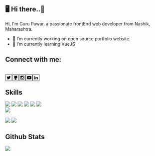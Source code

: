 ## 🖥 Hi there..👋

Hi, I'm Guru Pawar, a passionate frontEnd web developer from Nashik, Maharashtra.

- 🔭 I’m currently working on open source portfolio website.
- 🌱 I’m currently learning VueJS

## Connect with me:

  <br/>
  <a href="https://twitter.com/yep_its_guru">
  <img align="left" alt="Guru Pawar| Twitter" width="22px" src="https://raw.githubusercontent.com/gurupawar/gurupawar/master/assets/icons/twitter.svg" />
  </a>
  <a href="https://github.com/gurupawar">
  <img align="left" alt="Guru Pawar| Github" width="22px" src="https://raw.githubusercontent.com/gurupawar/gurupawar/master/assets/icons/github.svg" />
  </a>
  <a href="https://www.instagram.com/webdev_guru/">
  <img align="left" alt="Guru Pawar| Instagram" width="22px" src="https://raw.githubusercontent.com/gurupawar/gurupawar/master/assets/icons/instagram.svg" />
  </a>
  <a href="https://www.youtube.com/channel/UC_49i7nFW4h3oEY2EPU467w">
  <img align="left" alt="Guru Pawar| Youtube" width="22px" src="https://raw.githubusercontent.com/gurupawar/gurupawar/master/assets/icons/you.svg" />
  </a>
  <a href="https://www.linkedin.com/in/gurusheshp/">
  <img align="left" alt="Guru Pawar| Linkedin" width="22px" src="https://raw.githubusercontent.com/gurupawar/gurupawar/master/assets/icons/linked.svg" />
  </a>

  <br/>

## Skills

<img src="https://img.shields.io/badge/HTML5-ff7851" /> <img src="https://img.shields.io/badge/CSS3-44b2fb" /> <img src="https://img.shields.io/badge/JavaScript -ffc742" /> <img src="https://img.shields.io/badge/Bootstrap -563d7c" />
<img src="https://img.shields.io/badge/Vue -41b883" />
<img src="https://img.shields.io/badge/SCSS -FF0000" />  
<img src="https://img.shields.io/badge/Tailwind CSS -1cc4b4" />

<img src="https://img.shields.io/badge/Illustrator -ff7b19" /> <img src="https://img.shields.io/badge/Photoshop -30a8fe" />

## Github Stats

<img src="https://github-readme-stats.vercel.app/api?username=gurupawar&&show_icons=true&title_color=000000&icon_color=#000&text_color=000000">
